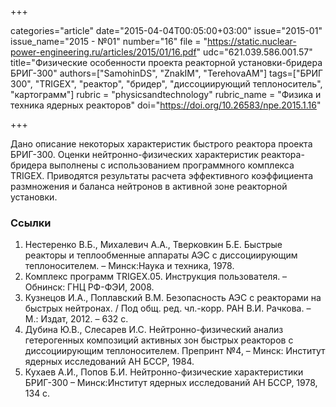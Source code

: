 +++

categories="article"
date="2015-04-04T00:05:00+03:00"
issue="2015-01"
issue_name="2015 - №01"
number="16"
file = "https://static.nuclear-power-engineering.ru/articles/2015/01/16.pdf"
udc="621.039.586.001.57"
title="Физические особенности проекта реакторной установки-бридера БРИГ-300"
authors=["SamohinDS", "ZnakIM", "TerehovaAM"]
tags=["БРИГ	300", "TRIGEX", "реактор", "бридер", "диссоциирующий теплоноситель", "картограмм"]
rubric = "physicsandtechnology"
rubric_name = "Физика и техника ядерных реакторов"
doi="https://doi.org/10.26583/npe.2015.1.16"

+++

Дано описание некоторых характеристик быстрого реактора проекта БРИГ-300. Оценки нейтронно-физических характеристик реактора-бридера выполнены с использованием программного комплекса TRIGEX. Приводятся результаты расчета эффективного коэффициента размножения и баланса нейтронов в активной зоне реакторной установки.

### Ссылки

1. Нестеренко В.Б., Михалевич А.А., Тверковкин Б.Е. Быстрые реакторы и теплообменные аппараты АЭС с диссоциирующим теплоносителем. – Минск:Наука и техника, 1978.
2. Комплекс программ TRIGEX.05. Инструкция пользователя. – Обнинск: ГНЦ РФ-ФЭИ, 2008.
3. Кузнецов И.А., Поплавский В.М. Безопасность АЭС с реакторами на быстрых нейтронах. / Под общ. ред. чл.-корр. РАН В.И. Рачкова. – М.: Издат, 2012. – 632 с.
4. Дубина Ю.В., Слесарев И.С. Нейтронно-физический анализ гетерогенных композиций активных зон быстрых реакторов с диссоциирующим теплоносителем. Препринт №4, – Минск: Институт ядерных исследований АН БССР, 1984.
5. Кухаев А.И., Попов Б.И. Нейтронно-физические характеристики БРИГ-300 – Минск:Институт ядерных исследований АН БССР, 1978, 134 с.